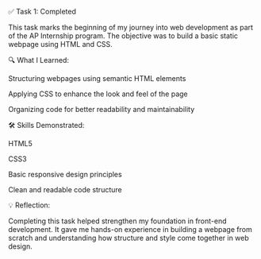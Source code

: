 ✅ Task 1: Completed

This task marks the beginning of my journey into web development as part of the AP Internship program. The objective was to build a basic static webpage using HTML and CSS.

🔍 What I Learned:

Structuring webpages using semantic HTML elements

Applying CSS to enhance the look and feel of the page

Organizing code for better readability and maintainability


🛠️ Skills Demonstrated:

HTML5

CSS3

Basic responsive design principles

Clean and readable code structure


💡 Reflection:

Completing this task helped strengthen my foundation in front-end development. It gave me hands-on experience in building a webpage from scratch and understanding how structure and style come together in web design.


